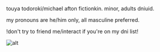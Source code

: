 touya todoroki/michael afton fictionkin. minor, adults dniuid.

my pronouns are he/him only, all masculine preferred.

!don't try to friend me/interact if you're on my dni list!

![alt](https://img1.picmix.com/output/pic/normal/4/2/8/7/11927824_a4670.gif)
<!---
touyaoi/touyaoi is a ✨ special ✨ repository because its `README.md` (this file) appears on your GitHub profile.
You can click the Preview link to take a look at your changes.
--->
